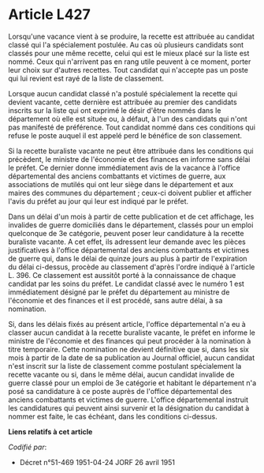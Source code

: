 # Article L427

Lorsqu'une vacance vient à se produire, la recette est attribuée au candidat classé qui l'a spécialement postulée. Au cas où
plusieurs candidats sont classés pour une même recette, celui qui est le mieux placé sur la liste est nommé. Ceux qui
n'arrivent pas en rang utile peuvent à ce moment, porter leur choix sur d'autres recettes. Tout candidat qui n'accepte pas un
poste qui lui revient est rayé de la liste de classement.

Lorsque aucun candidat classé n'a postulé spécialement la recette qui devient vacante, cette dernière est attribuée au
premier des candidats inscrits sur la liste qui ont exprimé le désir d'être nommés dans le département où elle est située ou,
à défaut, à l'un des candidats qui n'ont pas manifesté de préférence. Tout candidat nommé dans ces conditions qui refuse le
poste auquel il est appelé perd le bénéfice de son classement.

Si la recette buraliste vacante ne peut être attribuée dans les conditions qui précèdent, le ministre de l'économie et des
finances en informe sans délai le préfet. Ce dernier donne immédiatement avis de la vacance à l'office départemental des
anciens combattants et victimes de guerre, aux associations de mutilés qui ont leur siège dans le département et aux maires
des communes du département ; ceux-ci doivent publier et afficher l'avis du préfet au jour qui leur est indiqué par le
préfet.

Dans un délai d'un mois à partir de cette publication et de cet affichage, les invalides de guerre domiciliés dans le
département, classés pour un emploi quelconque de 3e catégorie, peuvent poser leur candidature à la recette buraliste
vacante. A cet effet, ils adressent leur demande avec les pièces justificatives à l'office départemental des anciens
combattants et victimes de guerre qui, dans le délai de quinze jours au plus à partir de l'expiration du délai ci-dessus,
procède au classement d'après l'ordre indiqué à l'article L. 396. Ce classement est aussitôt porté à la connaissance de
chaque candidat par les soins du préfet. Le candidat classé avec le numéro 1 est immédiatement désigné par le préfet du
département au ministre de l'économie et des finances et il est procédé, sans autre délai, à sa nomination.

Si, dans les délais fixés au présent article, l'office départemental n'a eu à classer aucun candidat à la recette buraliste
vacante, le préfet en informe le ministre de l'économie et des finances qui peut procéder à la nomination à titre temporaire.
Cette nomination ne devient définitive que si, dans les six mois à partir de la date de sa publication au Journal officiel,
aucun candidat n'est inscrit sur la liste de classement comme postulant spécialement la recette vacante ou si, dans le même
délai, aucun candidat invalide de guerre classé pour un emploi de 3e catégorie et habitant le département n'a posé sa
candidature à ce poste auprès de l'office départemental des anciens combattants et victimes de guerre. L'office départemental
instruit les candidatures qui peuvent ainsi survenir et la désignation du candidat à nommer est faite, le cas échéant, dans
les conditions ci-dessus.

**Liens relatifs à cet article**

_Codifié par_:

  - Décret n°51-469 1951-04-24 JORF 26 avril 1951
